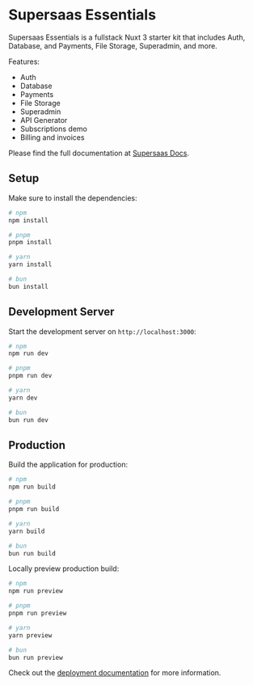 # Supersaas Essentials

Supersaas Essentials is a fullstack Nuxt 3 starter kit that includes Auth, Database, and Payments, File Storage, Superadmin, and more.

Features:

- Auth
- Database
- Payments
- File Storage
- Superadmin
- API Generator
- Subscriptions demo
- Billing and invoices

Please find the full documentation at [Supersaas Docs](https://supersaas.dev/docs).

## Setup

Make sure to install the dependencies:

```bash
# npm
npm install

# pnpm
pnpm install

# yarn
yarn install

# bun
bun install
```

## Development Server

Start the development server on `http://localhost:3000`:

```bash
# npm
npm run dev

# pnpm
pnpm run dev

# yarn
yarn dev

# bun
bun run dev
```

## Production

Build the application for production:

```bash
# npm
npm run build

# pnpm
pnpm run build

# yarn
yarn build

# bun
bun run build
```

Locally preview production build:

```bash
# npm
npm run preview

# pnpm
pnpm run preview

# yarn
yarn preview

# bun
bun run preview
```

Check out the [deployment documentation](https://nuxt.com/docs/getting-started/deployment) for more information.

